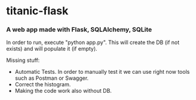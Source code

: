 # titanic-flask

### A web app made with Flask, SQLAlchemy, SQLite

In order to run, execute "python app.py". This will create the DB (if not exists) and will populate it (if empty).

Missing stuff:
- Automatic Tests. In order to manually test it we can use right now tools such as Postman or Swagger.
- Correct the histogram.
- Making the code work also without DB.